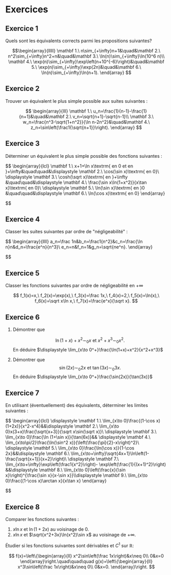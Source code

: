 # Exercices

## Exercice 1
Quels sont les équivalents corrects parmi les propositions suivantes?

$$\begin{array}{lllll}
 \mathbf 1.\ n\sim_{+\infty}n+1&\quad&\mathbf 2.\ n^2\sim_{+\infty}n^2+n&\quad&\mathbf 3.\ \ln(n)\sim_{+\infty}\ln(10^6 n)\\
 \mathbf 4.\ \exp(n)\sim_{+\infty}\exp\left(n+10^{-6}\right)&\quad&\mathbf 5.\ \exp(n)\sim_{+\infty}\exp(2n)&\quad&\mathbf 6.\ \ln(n)\sim_{+\infty}\ln(n+1).
\end{array}
$$

## Exercice 2
Trouver un équivalent le plus simple possible aux suites suivantes :

$$
\begin{array}{lll}
\mathbf 1.\ u_n=\frac{1}{n-1}-\frac{1}{n+1}&\quad&\mathbf 2.\ v_n=\sqrt{n+1}-\sqrt{n-1}\\
\mathbf 3.\ w_n=\frac{n^3-\sqrt{1+n^2}}{\ln n-2n^2}&\quad&\mathbf 4.\ z_n=\sin\left(\frac1{\sqrt{n+1}}\right).
\end{array}
$$

## Exercice 3
Déterminer un équivalent le plus simple possible des fonctions suivantes :


$$
\begin{array}{lcl}
\mathbf 1.\ x+1+\ln x\textrm{ en 0 et en }+\infty&\quad\quad&\displaystyle \mathbf 2.\ \cos(\sin x)\textrm{ en 0}\\
\displaystyle \mathbf 3.\ \cosh(\sqrt x)\textrm{ en }+\infty
&\quad\quad&\displaystyle \mathbf 4.\ \frac{\sin x\ln(1+x^2)}{x\tan x}\textrm{ en 0}\\
\displaystyle \mathbf 5.\ \ln(\sin x)\textrm{ en }0
&\quad\quad&\displaystyle \mathbf 6.\ \ln(\cos x)\textrm{ en 0}
\end{array}

$$

## Exercice 4
Classer les suites suivantes par ordre de "négligeabilité" :

$$
\begin{array}{llll}
a_n=\frac 1n&b_n=\frac1{n^2}&c_n=\frac{\ln n}n&d_n=\frac{e^n}{n^3}\\
e_n=n&f_n=1&g_n=\sqrt{ne^n}.
\end{array}

$$

## Exercice 5
Classer les fonctions suivantes par ordre de négligeabilité en $+\infty$

$$
f_1(x)=x,\ f_2(x)=\exp(x),\ f_3(x)=\frac 1x,\ f_4(x)=2,\ f_5(x)=\ln(x),\ f_6(x)=\sqrt x\ln x,\ f_7(x)=\frac{e^x}{\sqrt x}.
$$
    
## Exercice 6

1. Démontrer que

    $$
    \ln(1+x)+x^2\sim_0 x\textrm{ et }x^2+x^3\sim_0 x^2.
    $$
    En déduire $\displaystyle \lim_{x\to 0^+}\frac{\ln(1+x)+x^2}{x^2+x^3}$
2. Démontrer que
    $$
    \sin(2x)\sim_0 2x\textrm{ et }\tan(3x)\sim_0 3x.
    $$
    En déduire $\displaystyle \lim_{x\to 0^+}\frac{\sin(2x)}{\tan(3x)}$
## Exercice 7

En utilisant (éventuellement) des équivalents, déterminer les limites suivantes :

$$
\begin{array}{lcl}
\displaystyle \mathbf 1.\ \lim_{x\to 0}\frac{(1-\cos x)(1+2x)}{x^2-x^4}&&\displaystyle \mathbf 2.\ \lim_{x\to 0}x(3+x)\frac{\sqrt{x+3}}{\sqrt x\sin(\sqrt x)}\\
\displaystyle \mathbf 3.\ \lim_{x\to 0}\frac{\ln (1+\sin x)}{\tan(6x)}&&
\displaystyle \mathbf 4.\ \lim_{x\to\pi/2}\frac{\ln(\sin^2 x)}{\left(\frac{\pi}{2}-x\right)^2}\\
\displaystyle \mathbf 5.\ \lim_{x\to 0}\frac{\ln(\cos x)}{1-\cos 2x}&&\displaystyle \mathbf 6.\ \lim_{x\to+\infty}\sqrt{4x+1}\ln\left(1-\frac{\sqrt{x+1}}{x+2}\right)\\
\displaystyle \mathbf 7.\ \lim_{x\to+\infty}\exp\left(\frac1{x^2}\right)-
\exp\left(\frac{1}{(x+1)^2}\right)
&&\displaystyle \mathbf 8.\ \lim_{x\to 0}\left(\frac{x}{\sin x}\right)^{\frac{\sin x}{x-\sin x}}\\\displaystyle \mathbf 9.\ \lim_{x\to 0}\frac{(1-\cos x)\arctan x}{x\tan x}
\end{array}

$$

## Exercice 8
Comparer les fonctions suivantes :

1. $x\ln x$ et $\ln(1+2x)$ au voisinage de $0$.
2. $x\ln x$ et $\sqrt{x^2+3x}\ln(x^2)\sin x$ au voisinage de $+\infty$.



Étudier si les fonctions suivantes sont dérivables et $C^1$ sur $\mathbb{R}$:

$$
f(x)=\left\{\begin{array}{ll}
x^2\sin\left(\frac 1x\right)&x\neq 0\\
0&x=0
\end{array}\right.\quad\quad\quad
g(x)=\left\{\begin{array}{ll}
x^3\sin\left(\frac 1x\right)&x\neq 0\\
0&x=0.
\end{array}\right.
$$
